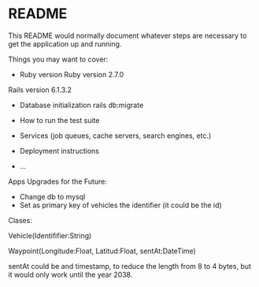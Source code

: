 # README

This README would normally document whatever steps are necessary to get the
application up and running.

Things you may want to cover:

* Ruby version
Ruby version 2.7.0

Rails version 6.1.3.2

* Database initialization
rails db:migrate

* How to run the test suite

* Services (job queues, cache servers, search engines, etc.)

* Deployment instructions

* ...

Apps Upgrades for the Future:
- Change db to mysql
- Set as primary key of vehicles the identifier (it could be the id)

Clases:

Vehicle(Identififier:String)

Waypoint(Longitude:Float, Latitud:Float, sentAt:DateTime)

sentAt could be and timestamp, to reduce the length from 8 to 4 bytes, but it would only work until the year 2038.
